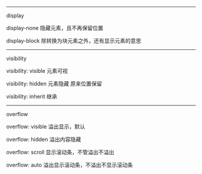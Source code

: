 -------
display

display-none 隐藏元素，且不再保留位置

display-block 除转换为块元素之外，还有显示元素的意思

-------
visibility

visibility: visible 元素可视

visibility: hidden 元素隐藏 原来位置保留

visibility: inherit 继承

-------
overflow

overflow: visible 溢出显示，默认

overflow: hidden 溢出内容隐藏

overflow: scroll 显示滚动条，不管溢出不溢出

overflow: auto 溢出显示滚动条，不溢出不显示滚动条
